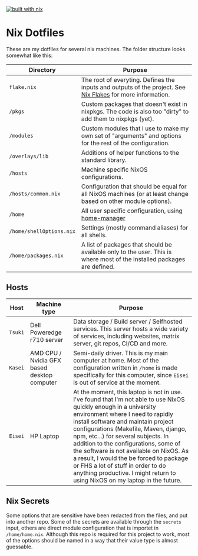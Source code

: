 [![built with nix](https://builtwithnix.org/badge.svg)](https://builtwithnix.org)

# Nix Dotfiles

These are my dotfiles for several nix machines.
The folder structure looks somewhat like this:

| Directory | Purpose |
|-----------|---------|
| `flake.nix` | The root of everyting. Defines the inputs and outputs of the project. See [Nix Flakes][nix-flakes] for more information. |
| `/pkgs`   | Custom packages that doesn't exist in nixpkgs. The code is also too "dirty" to add them to nixpkgs (yet). |
| `/modules` | Custom modules that I use to make my own set of "arguments" and options for the rest of the configuration. |
| `/overlays/lib` | Additions of helper functions to the standard library. |
| `/hosts` | Machine specific NixOS configurations. |
| `/hosts/common.nix` | Configuration that should be equal for all NixOS machines (or at least change based on other module options). |
| `/home` | All user specific configuration, using [home-manager][home-manager] |
| `/home/shellOptions.nix` | Settings (mostly command aliases) for all shells. |
| `/home/packages.nix` | A list of packages that should be available only to the user. This is where most of the installed packages are defined. |

## Hosts

| Host | Machine type | Purpose |
|------|--------------|---------|
| `Tsuki` | Dell Poweredge r710 server | Data storage / Build server / Selfhosted services. This server hosts a wide variety of services, including websites, matrix server, git repos, CI/CD and more. |
| `Kasei` | AMD CPU / Nvidia GFX based desktop computer | Semi-daily driver. This is my main computer at home. Most of the configuration written in `/home` is made specifically for this computer, since `Eisei` is out of service at the moment. |
| `Eisei` | HP Laptop | At the moment, this laptop is not in use. I've found that I'm not able to use NixOS quickly enough in a university environment where I need to rapidly install software and maintain project configurations (Makefile, Maven, django, npm, etc...) for several subjects. In addition to the configurations, some of the software is not available on NixOS. As a result, I would the be forced to package or FHS a lot of stuff in order to do anything productive. I might return to using NixOS on my laptop in the future. |

## Nix Secrets

Some options that are sensitive have been redacted from the files, and put into another repo. Some of the secrets are available through the `secrets` input, others are direct module configuration that is importet in `/home/home.nix`. Although this repo is required for this project to work, most of the options should be named in a way that their value type is almost guessable.

[home-manager]: https://github.com/nix-community/home-manager
[nix-flakes]: https://nixos.wiki/wiki/Flakes